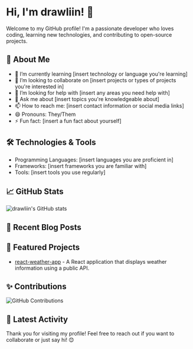 # Hi, I'm drawliin! 👋

Welcome to my GitHub profile! I'm a passionate developer who loves coding, learning new technologies, and contributing to open-source projects.

## 🚀 About Me

- 🌱 I’m currently learning [insert technology or language you're learning]
- 👯 I’m looking to collaborate on [insert projects or types of projects you're interested in]
- 🤔 I’m looking for help with [insert any areas you need help with]
- 💬 Ask me about [insert topics you're knowledgeable about]
- 📫 How to reach me: [insert contact information or social media links]
- 😄 Pronouns: They/Them
- ⚡ Fun fact: [insert a fun fact about yourself]

## 🛠️ Technologies & Tools

- Programming Languages: [insert languages you are proficient in]
- Frameworks: [insert frameworks you are familiar with]
- Tools: [insert tools you use regularly]

## 📈 GitHub Stats

![drawliin's GitHub stats](https://github-readme-stats.vercel.app/api?username=drawliin&show_icons=true&theme=tokyonight)



## 📝 Recent Blog Posts

<!-- BLOG-POST-LIST:START -->
<!-- BLOG-POST-LIST:END -->

## 🌟 Featured Projects


- [react-weather-app](https://react-weather-app-drawliin.netlify.app/) - A React application that displays weather information using a public API.


## ✨ Contributions

![GitHub Contributions](https://github-readme-streak-stats.herokuapp.com/?user=drawliin&theme=tokyonight)

## 📅 Latest Activity

<!--START_SECTION:activity-->
<!--END_SECTION:activity-->

Thank you for visiting my profile! Feel free to reach out if you want to collaborate or just say hi! 😊
